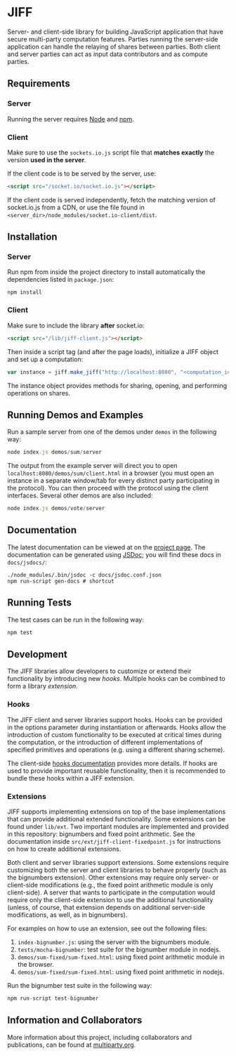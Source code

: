 # JIFF

Server- and client-side library for building JavaScript application that have secure multi-party computation features. Parties running the server-side application can handle the relaying of shares between parties. Both client and server parties can act as input data contributors and as compute parties.

## Requirements

### Server

Running the server requires [Node](https://nodejs.org/en/) and [npm](https://www.npmjs.com/).

### Client

Make sure to use the `sockets.io.js` script file that **matches exactly** the version **used in the server**.

If the client code is to be served by the server, use:  
```html
<script src="/socket.io/socket.io.js"></script>
```  
If the client code is served independently, fetch the matching version of socket.io.js from a CDN, or use the file found in `<server_dir>/node_modules/socket.io-client/dist`.

## Installation

### Server

Run npm from inside the project directory to install automatically the dependencies listed in `package.json`:
```shell
npm install
```

### Client

Make sure to include the library **after** socket.io:
```html
<script src="/lib/jiff-client.js"></script>
```  
Then inside a script tag (and after the page loads), initialize a JIFF object and set up a computation:
```javascript
var instance = jiff.make_jiff("http://localhost:8080", "<computation_id>", parties)
```  
The instance object provides methods for sharing, opening, and performing operations on shares.

## Running Demos and Examples

Run a sample server from one of the demos under `demos` in the following way:
```javascript
node index.js demos/sum/server
```
The output from the example server will direct you to open `localhost:8080/demos/sum/client.html` in a browser (you must open an instance in a separate window/tab for every distinct party participating in the protocol). You can then proceed with the protocol using the client interfaces. Several other demos are also included:
```javascript
node index.js demos/vote/server
```

## Documentation

The latest documentation can be viewed at on the [project page](https://multiparty.org/jiff/). The documentation can be generated using [JSDoc](http://usejsdoc.org/); you will find these docs in `docs/jsdocs/`: 
```shell
./node_modules/.bin/jsdoc -c docs/jsdoc.conf.json
npm run-script gen-docs # shortcut
```

## Running Tests

The test cases can be run in the following way:
```javascript
npm test
```

## Development

The JIFF libraries allow developers to customize or extend their functionality by introducing new *hooks*. Multiple hooks can be combined to form a library *extension*.

### Hooks

The JIFF client and server libraries support hooks. Hooks can be provided in the options parameter during instantiation or afterwards. Hooks allow the introduction of custom functionality to be executed at critical times during the computation, or the introduction of different implementations of specified primitives and operations (e.g. using a different sharing scheme).

The client-side [hooks documentation](lib/ext/README.md) provides more details. If hooks are used to provide important reusable functionality, then it is recommended to bundle these hooks within a JIFF extension.

### Extensions

JIFF supports implementing extensions on top of the base implementations that can provide additional extended functionality. Some extensions can be found under `lib/ext`. Two important modules are implemented and provided in this repository: bignumbers and fixed point arithmetic. See the documentation inside `src/ext/jiff-client-fixedpoint.js` for instructions on how to create additional extensions.

Both client and server libraries support extensions. Some extensions require customizing both the server and client libraries to behave properly (such as the bignumbers extension). Other extensions may require only server- or client-side modifications (e.g., the fixed point arithmetic module is only client-side). A server that wants to participate in the computation would require only the client-side extension to use the additional functionality (unless, of course, that extension depends on additional server-side modifications, as well, as in bignumbers).

For examples on how to use an extension, see out the following files:

1. `index-bignumber.js`: using the server with the bignumbers module.
2. `tests/mocha-bignumber`: test suite for the bignumber module in nodejs.
3. `demos/sum-fixed/sum-fixed.html`: using fixed point arithmetic module in the browser.
4. `demos/sum-fixed/sum-fixed.html`: using fixed point arithmetic in nodejs.

Run the bignumber test suite in the following way:
```javascript
npm run-script test-bignumber
```

## Information and Collaborators

More information about this project, including collaborators and publications, can be found at [multiparty.org](https://multiparty.org/).
